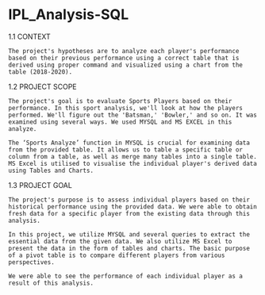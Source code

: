 # IPL_Analysis-SQL

1.1 CONTEXT

    The project's hypotheses are to analyze each player's performance based on their previous performance using a correct table that is derived using proper command and visualized using a chart from the table (2018-2020).
    
    
1.2 PROJECT SCOPE

    The project's goal is to evaluate Sports Players based on their performance. In this sport analysis, we'll look at how the players performed. We'll figure out the 'Batsman,' 'Bowler,' and so on. It was examined using several ways. We used MYSQL and MS EXCEL in this analyze. 
    
    The ‘Sports Analyze’ function in MYSQL is crucial for examining data from the provided table. It allows us to table a specific table or column from a table, as well as merge many tables into a single table. MS Excel is utilised to visualise the individual player's derived data using Tables and Charts.


1.3 PROJECT GOAL

    The project's purpose is to assess individual players based on their historical performance using the provided data. We were able to obtain fresh data for a specific player from the existing data through this analysis. 
    
    In this project, we utilize MYSQL and several queries to extract the essential data from the given data. We also utilize MS Excel to present the data in the form of tables and charts. The basic purpose of a pivot table is to compare different players from various perspectives.
    
    We were able to see the performance of each individual player as a result of this analysis.
